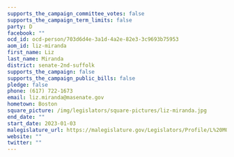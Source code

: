 ```yaml
---
supports_the_campaign_committee_votes: false
supports_the_campaign_term_limits: false
party: D
facebook: ""
ocd_id: ocd-person/703d6d4e-3a1d-4a2e-82e3-3c9693b75953
aom_id: liz-miranda
first_name: Liz
last_name: Miranda
district: senate-2nd-suffolk
supports_the_campaign: false
supports_the_campaign_public_bills: false
pledge: false
phone: (617) 722-1673
email: liz.miranda@masenate.gov
hometown: Boston
square_picture: /img/legislators/square-pictures/liz-miranda.jpg
end_date: ""
start_date: 2023-01-03
malegislature_url: https://malegislature.gov/Legislators/Profile/L%20M0
website: ""
twitter: ""
---
```


